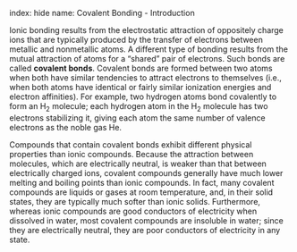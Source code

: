 index: hide
name: Covalent Bonding - Introduction

Ionic bonding results from the electrostatic attraction of oppositely charge ions that are typically produced by the transfer of electrons between metallic and nonmetallic atoms. A different type of bonding results from the mutual attraction of atoms for a “shared” pair of electrons. Such bonds are called  **covalent bonds**. Covalent bonds are formed between two atoms when both have similar tendencies to attract electrons to themselves (i.e., when both atoms have identical or fairly similar ionization energies and electron affinities). For example, two hydrogen atoms bond covalently to form an H<sub>2</sub> molecule; each hydrogen atom in the H<sub>2</sub> molecule has two electrons stabilizing it, giving each atom the same number of valence electrons as the noble gas He.

Compounds that contain covalent bonds exhibit different physical properties than ionic compounds. Because the attraction between molecules, which are electrically neutral, is weaker than that between electrically charged ions, covalent compounds generally have much lower melting and boiling points than ionic compounds. In fact, many covalent compounds are liquids or gases at room temperature, and, in their solid states, they are typically much softer than ionic solids. Furthermore, whereas ionic compounds are good conductors of electricity when dissolved in water, most covalent compounds are insoluble in water; since they are electrically neutral, they are poor conductors of electricity in any state.
